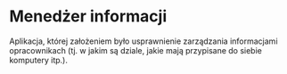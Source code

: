 # Menedżer informacji

Aplikacja, której założeniem było usprawnienie zarządzania informacjami opracownikach (tj. w jakim są dziale, jakie mają przypisane do siebie komputery itp.).
